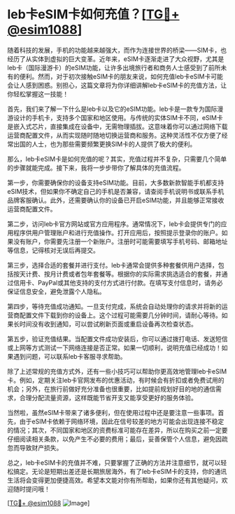 # leb卡eSIM卡如何充值？[[TG💪+ @esim1088](https://t.me/s/esim1088)]

随着科技的发展，手机的功能越来越强大，而作为连接世界的桥梁——SIM卡，也经历了从实体到虚拟的巨大变革。近年来，eSIM卡逐渐走进了大众视野，尤其是leb卡（国际漫游卡）的eSIM功能，让许多出境旅行者和商务人士感受到了前所未有的便利。然而，对于初次接触eSIM卡的朋友来说，如何充值leb卡eSIM卡可能会让人感到困惑。别担心，这篇文章将为你详细讲解leb卡eSIM卡的充值方法，让你轻松掌握这一技能！

首先，我们来了解一下什么是leb卡以及它的eSIM功能。leb卡是一款专为国际漫游设计的手机卡，支持多个国家和地区使用。与传统的实体SIM卡不同，eSIM卡是嵌入式芯片，直接集成在设备中，无需物理插拔。这意味着你可以通过网络下载运营商配置文件，从而实现随时随地切换运营商和服务。这种灵活性不仅方便了经常出国的人士，也为那些需要频繁更换SIM卡的人提供了极大的便利。

那么，leb卡eSIM卡是如何充值的呢？其实，充值过程并不复杂，只需要几个简单的步骤就能完成。接下来，我将一步步带你了解具体的充值流程。

第一步，你需要确保你的设备支持eSIM功能。目前，大多数新款智能手机都支持eSIM技术，但如果你不确定自己的手机是否兼容，请查阅手机说明书或联系手机品牌客服确认。此外，还需要确认你的设备已开启eSIM功能，并且能够正常接收运营商配置文件。

第二步，访问leb卡官方网站或官方应用程序。通常情况下，leb卡会提供专门的应用程序供用户管理账户和进行充值操作。打开应用后，按照提示登录你的账户。如果没有账户，你需要先注册一个新账户。注册时可能需要填写手机号码、邮箱地址等信息，记得核对无误后再提交。

第三步，选择合适的套餐并进行支付。leb卡通常会提供多种套餐供用户选择，包括按天计费、按月计费或者包年套餐等。根据你的实际需求挑选适合的套餐，并通过信用卡、PayPal或其他支持的支付方式进行付款。在填写支付信息时，请务必保证信息安全，避免泄露个人隐私。

第四步，等待充值成功通知。一旦支付完成，系统会自动处理你的请求并将新的运营商配置文件下载到你的设备上。这个过程可能需要几分钟时间，请耐心等待。如果长时间没有收到通知，可以尝试刷新页面或重启设备再次检查状态。

第五步，验证充值结果。当配置文件成功安装后，你可以通过拨打电话、发送短信或上网等方式测试一下网络连接是否正常。如果一切顺利，说明充值已经成功！如果遇到问题，可以联系leb卡客服寻求帮助。

除了上述常规的充值方式外，还有一些小技巧可以帮助你更高效地管理leb卡eSIM卡。例如，定期关注leb卡官网发布的优惠活动，有时候会有折扣或者免费试用的机会；另外，在旅行前做好充分准备也很重要，比如提前规划好目的地的通信需求，合理分配流量资源，这样既能节省开支又能享受更好的服务体验。

当然啦，虽然eSIM卡带来了诸多便利，但在使用过程中还是要注意一些事项。首先，由于eSIM卡依赖于网络环境，因此在信号较差的地方可能会出现连接不稳定的情况；其次，不同国家和地区的资费标准可能存在差异，所以在购买之前一定要仔细阅读相关条款，以免产生不必要的费用；最后，妥善保管个人信息，避免因疏忽而导致财产损失。

总之，leb卡eSIM卡的充值并不难，只要掌握了正确的方法并注意细节，就可以轻松搞定。无论是短期出差还是长期旅居海外，有了leb卡eSIM卡的支持，你的通讯生活将会变得更加便捷高效。希望本文能对你有所帮助，如果你还有其他疑问，欢迎随时提问哦！

[[TG💪+ @esim1088](https://t.me/s/esim1088) ![Image](https://i.postimg.cc/4NQfJmqS/Snipaste-2025-05-13-00-14-12.png)]